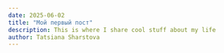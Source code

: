 ```yaml
---
date: 2025-06-02
title: "Мой первый пост"
description: This is where I share cool stuff about my life
author: Tatsiana Sharstova
---
```

